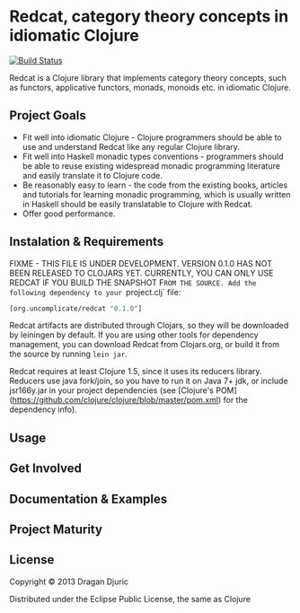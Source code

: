 # Redcat, category theory concepts in idiomatic Clojure
[![Build Status](https://secure.travis-ci.org/uncomplicate/redcat.png)](https://travis-ci.org/uncomplicate/redcat)

Redcat is a Clojure library that implements category theory concepts, such as functors, applicative functors, monads, monoids etc. in idiomatic Clojure.

## Project Goals

* Fit well into idiomatic Clojure - Clojure programmers should be able to use and understand Redcat like any regular Clojure library.
* Fit well into Haskell monadic types conventions - programmers should be able to reuse existing widespread monadic programming literature and easily translate it to Clojure code.
* Be reasonably easy to learn - the code from the existing books, articles and tutorials for learning monadic programming, which is usually written in Haskell should be easily translatable to Clojure with Redcat.
* Offer good performance.

## Instalation & Requirements
FIXME - THIS FILE IS UNDER DEVELOPMENT. VERSION 0.1.0 HAS NOT BEEN RELEASED TO CLOJARS YET. CURRENTLY, YOU CAN ONLY USE REDCAT IF YOU BUILD THE SNAPSHOT F`ROM THE SOURCE.
Add the following dependency to your `project.clj` file:
```clojure
[org.uncomplicate/redcat "0.1.0"]
```

Redcat artifacts are distributed through Clojars, so they will be downloaded by leiningen by default. If you are using other tools for dependency management, you can download Redcat from Clojars.org, or build it from the source by running `lein jar`.

Redcat requires at least Clojure 1.5, since it uses its reducers library.
Reducers use java fork/join, so you have to run it on Java 7+ jdk, or include jsr166y.jar in your project dependencies (see [Clojure's POM] (https://github.com/clojure/clojure/blob/master/pom.xml) for the dependency info).

## Usage

## Get Involved

## Documentation & Examples

## Project Maturity

## License

Copyright © 2013 Dragan Djuric

Distributed under the Eclipse Public License, the same as Clojure
